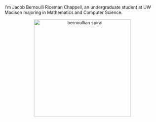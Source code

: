 I'm Jacob Bernoulli Riceman Chappell, an undergraduate student at UW Madison majoring in Mathematics and Computer Science.


<p align="center">
 <img width="314" src="https://media.giphy.com/media/x98MGPO66erWNJluBT/giphy.gif" alt="bernoullian spiral">
</p>
